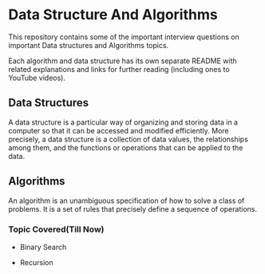  # Data Structure And Algorithms

This repository contains some of the important interview questions on important Data structures and Algorithms topics.

Each algorithm and data structure has its own separate README with related explanations and links for further reading (including ones to YouTube videos).

## Data Structures

A data structure is a particular way of organizing and storing data in a computer so that it can be accessed and modified efficiently. More precisely, a data structure is a collection of data values, the relationships among them, and the functions or operations that can be applied to the data.

## Algorithms

An algorithm is an unambiguous specification of how to solve a class of problems. It is a set of rules that precisely define a sequence of operations.

### Topic Covered(Till Now)

- Binary Search

- Recursion
